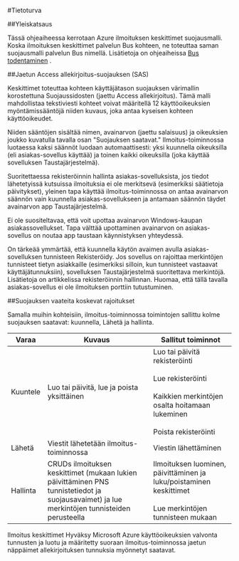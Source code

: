 <properties
    pageTitle="Ilmoitus keskittimet suojaus"
    description="Tässä ohjeaiheessa kerrotaan Azure ilmoituksen keskittimet suojaus."
    services="notification-hubs"
    documentationCenter=".net"
    authors="ysxu"
    manager="erikre"
    editor=""/>

<tags
    ms.service="notification-hubs"
    ms.workload="mobile"
    ms.tgt_pltfrm="mobile-multiple"
    ms.devlang="multiple"
    ms.topic="article"
    ms.date="06/29/2016"
    ms.author="yuaxu"/>

#<a name="security"></a>Tietoturva

##<a name="overview"></a>Yleiskatsaus

Tässä ohjeaiheessa kerrotaan Azure ilmoituksen keskittimet suojausmalli. Koska ilmoituksen keskittimet palvelun Bus kohteen, ne toteuttaa saman suojausmalli palvelun Bus nimellä. Lisätietoja on ohjeaiheissa [Bus todentaminen](https://msdn.microsoft.com/library/azure/dn155925.aspx) .

##<a name="shared-access-signature-security-sas"></a>Jaetun Access allekirjoitus-suojauksen (SAS) 

Keskittimet toteuttaa kohteen käyttäjätason suojauksen värimallin korostettuna Suojaussidosten (jaettu Access allekirjoitus). Tämä malli mahdollistaa tekstiviesti kohteet voivat määritellä 12 käyttöoikeuksien myöntämissääntöjä niiden kuvaus, joka antaa kyseisen kohteen käyttöoikeudet.

Niiden sääntöjen sisältää nimen, avainarvon (jaettu salaisuus) ja oikeuksien joukko kuvatulla tavalla osan "Suojauksen saatavat." Ilmoitus-toiminnossa luotaessa kaksi säännöt luodaan automaattisesti: yksi kuunnella oikeuksilla (eli asiakas-sovellus käyttää) ja toinen kaikki oikeuksilla (joka käyttää sovelluksen Taustajärjestelmä).

Suoritettaessa rekisteröinnin hallinta asiakas-sovelluksista, jos tiedot lähetetyissä kutsuissa ilmoituksia ei ole merkitsevä (esimerkiksi säätietoja päivitykset), yleinen tapa käyttää ilmoitus-toiminnossa on antaa avainarvon säännön vain kuunnella asiakas-sovellukseen ja antamaan säännön täydet avainarvon app Taustajärjestelmä.

Ei ole suositeltavaa, että voit upottaa avainarvon Windows-kaupan asiakassovellukset. Tapa välttää upottaminen avainarvon on asiakas-sovellus on noutaa app taustaan käynnistyksen yhteydessä.

On tärkeää ymmärtää, että kuunnella käytön avaimen avulla asiakas-sovelluksen tunnisteen Rekisteröidy. Jos sovellus on rajoittaa merkintöjen tunnisteet tietyn asiakkaille (esimerkiksi silloin, kun tunnisteet vastaavat käyttäjätunnuksiin), sovelluksen Taustajärjestelmä suoritettava merkintöjä. Lisätietoja on artikkelissa rekisteröinnin hallinnan. Huomaa, että tällä tavalla asiakas-sovellus ei ole ilmoituksen porttiin tutustuminen.

##<a name="security-claims"></a>Suojauksen vaateita koskevat rajoitukset

Samalla muihin kohteisiin, ilmoitus-toiminnossa toimintojen sallittu kolme suojauksen saatavat: kuunnella, Lähetä ja hallinta.

| Varaa | Kuvaus | Sallitut toiminnot |
|-------|-------------|--------------------|
| Kuuntele | Luo tai päivitä, lue ja poista yksittäinen | Luo tai päivitä rekisteröinti<br><br>Lue rekisteröinti<br><br>Kaikkien merkintöjen osalta hoitamaan lukeminen<br><br>Poista rekisteröinti |
| Lähetä | Viestit lähetetään ilmoitus-toiminnossa | Viestin lähettäminen |
| Hallinta | CRUDs ilmoituksen keskittimet (mukaan lukien päivittäminen PNS tunnistetiedot ja suojausavaimet) ja lue merkintöjen tunnisteiden perusteella | Ilmoituksen luominen, päivittäminen ja luku/poistaminen keskittimet<br><br>Lue merkintöjen tunnisteen mukaan |


Ilmoitus keskittimet Hyväksy Microsoft Azure käyttöoikeuksien valvonta tunnusten ja luotu ja määritetty suoraan ilmoitus-toiminnossa jaetun näppäimet allekirjoituksen tunnuksia myönnetyt saatavat.